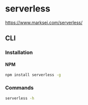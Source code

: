 # serverless

https://www.marksei.com/serverless/

## CLI

### Installation

#### NPM

```sh
npm install serverless -g
```

### Commands

```sh
serverless -h
```
